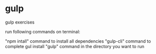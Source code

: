 # gulp
gulp exercises

run following commands on terminal:

"npm intall" command to install all dependencies
"gulp-cli" command to complete gul install
"gulp" command in the directory you want to run
